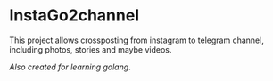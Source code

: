 # InstaGo2channel

This project allows crossposting from instagram to telegram channel, including photos, stories and maybe videos.

*Also created for learning golang*.
